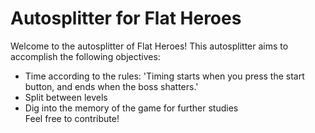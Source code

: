 # Autosplitter for Flat Heroes
Welcome to the autosplitter of Flat Heroes! This autosplitter aims to accomplish the following objectives:
* Time according to the rules: 'Timing starts when you press the start button, and ends when the boss shatters.'
* Split between levels
* Dig into the memory of the game for further studies<br>
Feel free to contribute!
